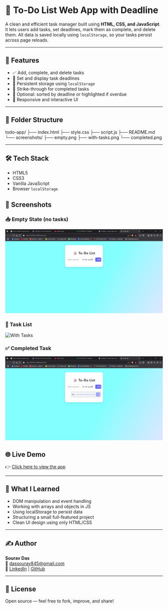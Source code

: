 # 📝 To-Do List Web App with Deadline

A clean and efficient task manager built using **HTML, CSS, and JavaScript**. It lets users add tasks, set deadlines, mark them as complete, and delete them. All data is saved locally using `localStorage`, so your tasks persist across page reloads.

---

## 🚀 Features

- ✅ Add, complete, and delete tasks
- 📅 Set and display task deadlines
- 💾 Persistent storage using `localStorage`
- 🧠 Strike-through for completed tasks
- 📆 Optional: sorted by deadline or highlighted if overdue
- 🔄 Responsive and interactive UI

---

## 📂 Folder Structure

todo-app/
├── index.html
├── style.css
├── script.js
├── README.md
└── screenshots/
    ├── empty.png
    ├── with-tasks.png
    └── completed.png



---

## 🛠 Tech Stack

- HTML5
- CSS3
- Vanilla JavaScript
- Browser `localStorage`

## 📸 Screenshots

### 📥 Empty State (no tasks)
![Empty State](screenshots/empty.png)

### 📝 Task List
![With Tasks](screenshots/with-tasks.png)

### ✅ Completed Task
![Completed Task](screenshots/completed.png)


## 🌐 Live Demo

👉 [Click here to view the app](https://your-username.github.io/todo-app/)

---

## 🧠 What I Learned

- DOM manipulation and event handling
- Working with arrays and objects in JS
- Using localStorage to persist data
- Structuring a small full-featured project
- Clean UI design using only HTML/CSS

---

## ✍️ Author

**Sourav Das**  
📧 dassourav845@gmail.com  
🔗 [LinkedIn](https://www.linkedin.com/in/souravdas7887) | [GitHub](https://github.com/Sourav-Das7887)

---

## 📄 License

Open source — feel free to fork, improve, and share!
